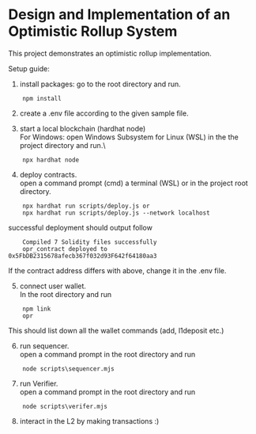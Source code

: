 # Design and Implementation of an Optimistic Rollup System

This project demonstrates an optimistic rollup implementation.

Setup guide:

1. install packages:
go to the root directory and run.

```shell
    npm install    
```
2. create a .env file according to the given sample file.

3. start a local blockchain (hardhat node)\
For Windows: open Windows Subsystem for Linux (WSL) in the the project directory and run.\
```shell
    npx hardhat node
```

4. deploy contracts.\
open a command prompt (cmd) a terminal (WSL) or in the project root directory.
```shell
    npx hardhat run scripts/deploy.js or 
    npx hardhat run scripts/deploy.js --network localhost
```
successful deployment should output follow
```shell
    Compiled 7 Solidity files successfully
    opr_contract deployed to 0x5FbDB2315678afecb367f032d93F642f64180aa3
```
If the contract address differs with above, change it in the .env file.

5. connect user wallet.\
In the root directory and run
```shell
    npm link
    opr
```
This should list down all the wallet commands (add, l1deposit etc.)

6. run sequencer.\
open a command prompt in the root directory and run
```shell
    node scripts\sequencer.mjs
```

7. run Verifier.\
open a command prompt in the root directory and run
```shell
    node scripts\verifer.mjs
```

8. interact in the L2 by making transactions :)
